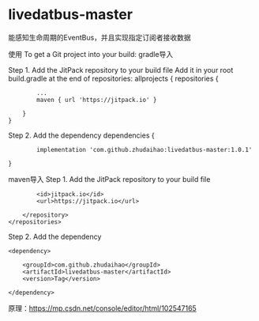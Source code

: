 # livedatbus-master
能感知生命周期的EventBus，并且实现指定订阅者接收数据

使用
To get a Git project into your build:
gradle导入

Step 1. Add the JitPack repository to your build file
Add it in your root build.gradle at the end of repositories:
allprojects {
		repositories {
		
			...
			maven { url 'https://jitpack.io' }
			
		}
	}
  
  
  Step 2. Add the dependency
  dependencies {
  
	        implementation 'com.github.zhudaihao:livedatbus-master:1.0.1'
		
	}
  
  
  maven导入
  Step 1. Add the JitPack repository to your build file
  <repositories>
		<repository>
			
		    <id>jitpack.io</id>
		    <url>https://jitpack.io</url>
		    
		</repository>
	</repositories>
  
  Step 2. Add the dependency
  
  	<dependency>
	
	    <groupId>com.github.zhudaihao</groupId>
	    <artifactId>livedatbus-master</artifactId>
	    <version>Tag</version>
	    
	</dependency>
  
  


原理：https://mp.csdn.net/console/editor/html/102547165
